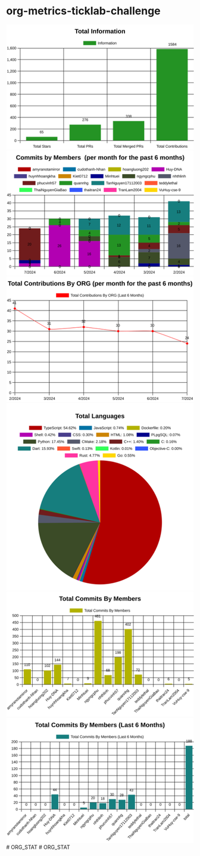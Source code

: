 ﻿# org-metrics-ticklab-challenge

<div align=center>
  <img src="https://github.com/TranLam2004/org-metrics-ticklab-challenge/blob/main/TOPNG/img/Information.svg" />
 </div>
 <div align=center>
  <img src="https://github.com/TranLam2004/org-metrics-ticklab-challenge/blob/main/TOPNG/img/MemberCommitBy6Month.svg" />
 </div>
 <div align=center>
  <img src="https://github.com/TranLam2004/org-metrics-ticklab-challenge/blob/main/TOPNG/img/TotalContributionsBy6Month.svg" />
 </div>
 <div align=center>
  <img src="https://github.com/TranLam2004/org-metrics-ticklab-challenge/blob/main/TOPNG/img/TotalLanguages.svg" />
 </div>
  <div align=center>
  <img src="https://github.com/TranLam2004/org-metrics-ticklab-challenge/blob/main/TOPNG/img/TotalMembersCommit.svg" />
 </div>
  <div align=center>
  <img src="https://github.com/TranLam2004/org-metrics-ticklab-challenge/blob/main/TOPNG/img/TotalMembersCommitBy6Month.svg" />
 </div>
#   O R G _ S T A T 
 
 #   O R G _ S T A T 
 
 